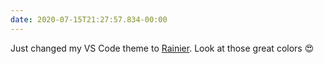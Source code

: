 ```yaml
---
date: 2020-07-15T21:27:57.834-00:00
---
```

Just changed my VS Code theme to [Rainier](https://github.com/joytrekker/rainier-syntax-theme). Look at those great colors :heart_eyes:
